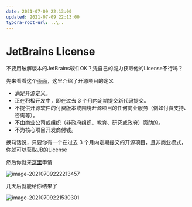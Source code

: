 ```yaml
---
date: 2021-07-09 22:13:00
updated: 2021-07-09 22:13:00
typora-root-url: ..\..
---
```












# JetBrains License



不要用破解版本的JetBrains软件OK？凭自己的能力获取他的License不行吗？

先来看看这个[页面](https://www.jetbrains.com/community/opensource/)，这里介绍了开源项目的定义

- 满足开源定义。
- 正在积极开发中，即在过去 3 个月内定期提交新代码提交。
- 不提供开源软件的付费版本或围绕开源项目的任何商业服务（例如付费支持、咨询等）。
- 不由商业公司或组织（非政府组织、教育、研究或政府）资助的。
- 不为核心项目开发商付钱。



换句话说，只要你有一个在过去 3 个月内定期提交的开源项目，且非商业模式，你就可以获取JB的License



然后你就来[这里](https://www.jetbrains.com/shop/eform/opensource)申请

![image-20210709222213457](/images/image-2021-07-09-22.22.13.457.png)

几天后就能给你结果了

![image-20210709221530301](/images/image-2021-07-09-22.15.30.301.png)


